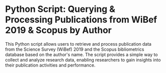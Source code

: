 # Python Script: Querying & Processing Publications from WiBef 2019 & Scopus by Author

This Python script allows users to retrieve and process publication data from the Science Survey (WiBef) 2019 and the Scopus bibliometrics database based on the author's name. The script provides a simple way to collect and analyze research data, enabling researchers to gain insights into their publication activities and performance.
